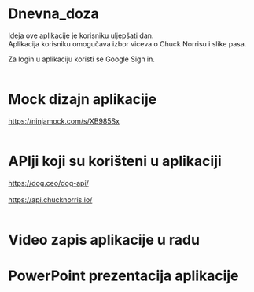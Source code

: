 # Dnevna_doza
Ideja ove aplikacije je korisniku uljepšati dan.<br />
Aplikacija korisniku omogučava izbor viceva o Chuck Norrisu i slike pasa.<br />

Za login u aplikaciju koristi se Google Sign in.<br />
<br />

# Mock dizajn aplikacije
https://ninjamock.com/s/XB985Sx<br />
<br />

# APIji koji su korišteni u aplikaciji
https://dog.ceo/dog-api/ <br />
<br />
https://api.chucknorris.io/ <br />
<br />

# Video zapis aplikacije u radu

# PowerPoint prezentacija aplikacije 
